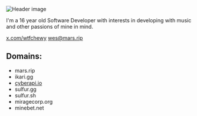 ![Header image](https://cdn.discordapp.com/attachments/1186144620103614677/1189860910773321788/Artboard_1.png?ex=659fb353&is=658d3e53&hm=eb18d0a54b87f0a0854dd2e1f4cbe0a3fe32f6e5862aea43a92eece6e373b1a9&#gh-dark-mode-only)

I'm a 16 year old Software Developer with interests in developing with music and other passions of mine in mind.

[x.com/wtfchewy](https://x.com/wtfchewy/)
<wes@mars.rip>

## Domains:
- mars.rip
- ikari.gg
- [cyberapi.io](https://cyberapi.io/)
- sulfur.gg
- sulfur.sh
- miragecorp.org
- minebet.net
